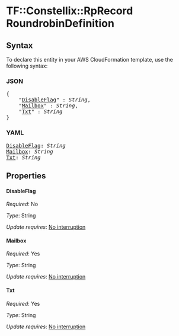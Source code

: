 # TF::Constellix::RpRecord RoundrobinDefinition

## Syntax

To declare this entity in your AWS CloudFormation template, use the following syntax:

### JSON

<pre>
{
    "<a href="#disableflag" title="DisableFlag">DisableFlag</a>" : <i>String</i>,
    "<a href="#mailbox" title="Mailbox">Mailbox</a>" : <i>String</i>,
    "<a href="#txt" title="Txt">Txt</a>" : <i>String</i>
}
</pre>

### YAML

<pre>
<a href="#disableflag" title="DisableFlag">DisableFlag</a>: <i>String</i>
<a href="#mailbox" title="Mailbox">Mailbox</a>: <i>String</i>
<a href="#txt" title="Txt">Txt</a>: <i>String</i>
</pre>

## Properties

#### DisableFlag

_Required_: No

_Type_: String

_Update requires_: [No interruption](https://docs.aws.amazon.com/AWSCloudFormation/latest/UserGuide/using-cfn-updating-stacks-update-behaviors.html#update-no-interrupt)

#### Mailbox

_Required_: Yes

_Type_: String

_Update requires_: [No interruption](https://docs.aws.amazon.com/AWSCloudFormation/latest/UserGuide/using-cfn-updating-stacks-update-behaviors.html#update-no-interrupt)

#### Txt

_Required_: Yes

_Type_: String

_Update requires_: [No interruption](https://docs.aws.amazon.com/AWSCloudFormation/latest/UserGuide/using-cfn-updating-stacks-update-behaviors.html#update-no-interrupt)

